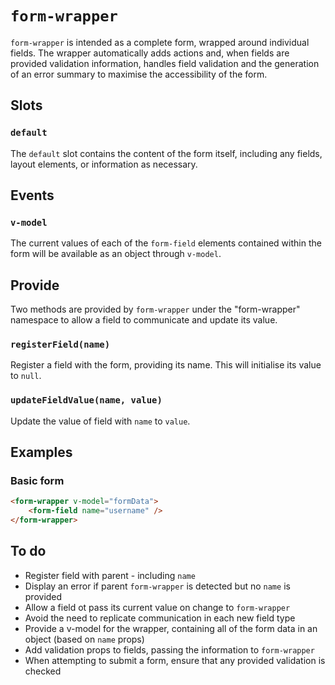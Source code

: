 # `form-wrapper`

`form-wrapper` is intended as a complete form, wrapped around individual fields. The wrapper automatically adds actions and, when fields are provided validation information, handles field validation and the generation of an error summary to maximise the accessibility of the form.

## Slots

### `default`

The `default` slot contains the content of the form itself, including any fields, layout elements, or information as necessary.

## Events

### `v-model`

The current values of each of the `form-field` elements contained within the form will be available as an object through `v-model`.

## Provide

Two methods are provided by `form-wrapper` under the "form-wrapper" namespace to allow a field to communicate and update its value.

### `registerField(name)`

Register a field with the form, providing its name. This will initialise its value to `null`.

### `updateFieldValue(name, value)`

Update the value of field with `name` to `value`.

## Examples

### Basic form

```html
<form-wrapper v-model="formData">
	<form-field name="username" />
</form-wrapper>
```

## To do

- Register field with parent - including `name`
- Display an error if parent `form-wrapper` is detected but no `name` is provided
- Allow a field ot pass its current value on change to `form-wrapper`
- Avoid the need to replicate communication in each new field type
- Provide a v-model for the wrapper, containing all of the form data in an object (based on `name` props)
- Add validation props to fields, passing the information to `form-wrapper`
- When attempting to submit a form, ensure that any provided validation is checked
